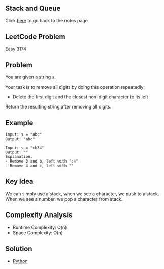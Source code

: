 ## Stack and Queue
Click [here](../notes.md) to go back to the notes page.

## LeetCode Problem
Easy 3174

## Problem
You are given a string `s`.

Your task is to remove all digits by doing this operation repeatedly:
- Delete the first digit and the closest non-digit character to its left

Return the resulting string after removing all digits.

## Example
```
Input: s = "abc"
Output: "abc"

Input: s = "cb34"
Output: ""
Explanation:
- Remove 3 and b, left with "c4"
- Remove 4 and c, left with ""
```

## Key Idea
We can simply use a stack, when we see a character, we push to a stack. When we see a number, we pop a character from stack.

## Complexity Analysis
- Runtime Complexity: O(n)
- Space Complexity: O(n) 

## Solution
- [Python](./solution.py)